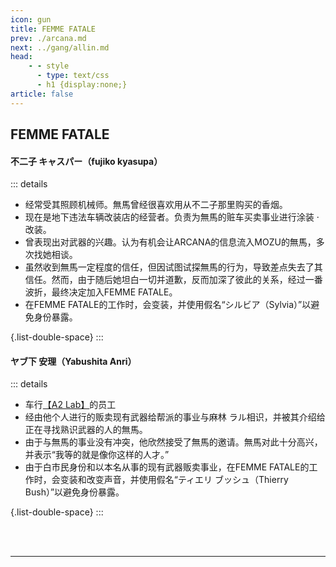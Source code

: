 ```yaml
---
icon: gun
title: FEMME FATALE
prev: ./arcana.md
next: ../gang/allin.md
head:
    - - style
      - type: text/css
      - h1 {display:none;}
article: false
---
```

## <span class="underline-blue"><i class="fa-solid fa-gun"></i> FEMME FATALE</span>

#### <span style="font-weight:bold;">不二子 キャスパー（fujiko kyasupa）</span>
::: details
- 经常受其照顾机械师。無馬曾经很喜欢用从不二子那里购买的香烟。
- 现在是地下违法车辆改装店的经营者。负责为無馬的赃车买卖事业进行涂装 · 改装。
- 曾表现出对武器的兴趣。认为有机会让<Anchor href="arcana">ARCANA</Anchor>的信息流入<Anchor href="mozu">MOZU</Anchor>的無馬，多次找她相谈。
- 虽然收到無馬一定程度的信任，但因试图试探無馬的行为，导致差点失去了其信任。然而，由于随后她坦白一切并道歉，反而加深了彼此的关系，经过一番波折，最终决定加入<Anchor href="weapon">FEMME FATALE</Anchor>。
- 在<Anchor href="weapon">FEMME FATALE</Anchor>的工作时，会变装，并使用假名“シルビア（Sylvia）”以避免身份暴露。

{.list-double-space}
:::

#### <span style="font-weight:bold;">ヤブ下 安理（Yabushita Anri）</span>
::: details
- 车行[【A2 Lab】](# "修车行 店长为大川")的员工
- 经由他个人进行的贩卖现有武器给帮派的事业与<Anchor href="raru">麻林 ラル</Anchor>相识，并被其介绍给正在寻找熟识武器的人的無馬。
- 由于与無馬的事业没有冲突，他欣然接受了無馬的邀请。無馬对此十分高兴，并表示“我等的就是像你这样的人才。”
- 由于白市民身份和以本名从事的现有武器贩卖事业，在<Anchor href="weapon">FEMME FATALE</Anchor>的工作时，会变装和改变声音，并使用假名“ティエリ ブッシュ（Thierry Bush）”以避免身份暴露。

{.list-double-space}
:::

<br>
<br>

---


